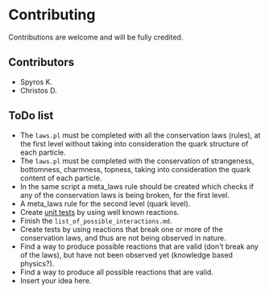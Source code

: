 # Contributing

Contributions are welcome and will be fully credited.

## Contributors
* Spyros K.
* Christos D.

## ToDo list

* The `laws.pl` must be completed with all the conservation laws (rules), at the first level without taking into consideration the quark structure of each particle.
* The `laws.pl` must be completed with the conservation of strangeness, bottomness, charmness, topness, taking into consideration the quark content of each particle.
* In the same script a meta_laws rule should be created which checks if any of the conservation laws is being broken, for the first level.
* A meta_laws rule for the second level (quark level).
* Create [unit tests](https://www.swi-prolog.org/pldoc/doc_for?object=section(%27packages/plunit.html%27)) by using well known reactions.
* Finish the `list_of_possible_interactions.md`.
* Create tests by using reactions that break one or more of the conservation laws, and thus are not being observed in nature.
* Find a way to produce possible reactions that are valid (don't break any of the laws), but have not been observed yet (knowledge based physics?).
* Find a way to produce all possible reactions that are valid.
* Insert your idea here.
